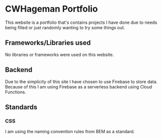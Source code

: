 # CWHageman Portfolio
This website is a portfolio that's contains projects I have done due to needs being filled or just randomly wanting to try some things out.

## Frameworks/Libraries used
No libraries or frameworks were used on this website.

## Backend
Due to the simplicity of this site I have chosen to use Firebase to store data. Because of this I am using Firebase as a serverless backend using Cloud Functions.

## Standards
### CSS
I am using the naming convention rules from BEM as a standard.
